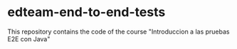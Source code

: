 # edteam-end-to-end-tests
This repository contains the code of the course "Introduccion a las pruebas E2E con Java"
